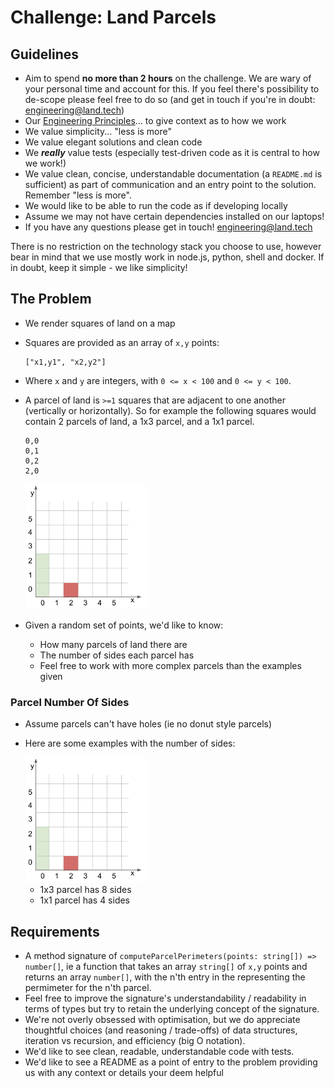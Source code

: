 # Challenge: Land Parcels

## Guidelines

- Aim to spend **no more than 2 hours** on the challenge. We are wary of your personal time and account for this. If you feel there's possibility to de-scope please feel free to do so (and get in touch if you're in doubt: engineering@land.tech)
- Our [Engineering Principles](https://engineering.land.tech/principles)... to give context as to how we work
- We value simplicity... "less is more"
- We value elegant solutions and clean code
- We **_really_** value tests (especially test-driven code as it is central to how we work!)
- We value clean, concise, understandable documentation (a `README.md` is sufficient) as part of communication and an entry point to the solution. Remember "less is more".
- We would like to be able to run the code as if developing locally
- Assume we may not have certain dependencies installed on our laptops!
- If you have any questions please get in touch! engineering@land.tech

There is no restriction on the technology stack you choose to use, however bear in mind that we use mostly work in node.js, python, shell and docker. If in doubt, keep it simple - we like simplicity!

## The Problem

- We render squares of land on a map
- Squares are provided as an array of `x,y` points:

  ```text
  ["x1,y1", "x2,y2"]
  ```

- Where `x` and `y` are integers, with `0 <= x < 100` and `0 <= y < 100`.

- A parcel of land is `>=1` squares that are adjacent to one another (vertically or horizontally). So for example the following squares would contain 2 parcels of land, a 1x3 parcel, and a 1x1 parcel.

  ```text
  0,0
  0,1
  0,2
  2,0
  ```

  <img  alt="diagram with 1x3 and 1x1 parcels" src="/land-parcels/diagram.png" height=200>

- Given a random set of points, we'd like to know:
  - How many parcels of land there are
  - The number of sides each parcel has
  - Feel free to work with more complex parcels than the examples given

### Parcel Number Of Sides

- Assume parcels can't have holes (ie no donut style parcels)
- Here are some examples with the number of sides:

  <img  alt="diagram with 1x3 and 1x1 parcels" src="/land-parcels/diagram.png" height=200>
  
  - 1x3 parcel has 8 sides
  - 1x1 parcel has 4 sides

## Requirements

- A method signature of `computeParcelPerimeters(points: string[]) => number[]`, ie a function that takes an array `string[]` of `x,y` points
  and returns an array `number[]`, with the n'th entry in the representing the permimeter for the n'th parcel.
- Feel free to improve the signature's understandability / readability in terms of types but try to retain the underlying concept of the signature.
- We're not overly obsessed with optimisation, but we do appreciate thoughtful choices (and reasoning / trade-offs) of data structures, iteration vs recursion, and efficiency (big O notation).
- We'd like to see clean, readable, understandable code with tests.
- We'd like to see a README as a point of entry to the problem providing us with any context or details your deem helpful
